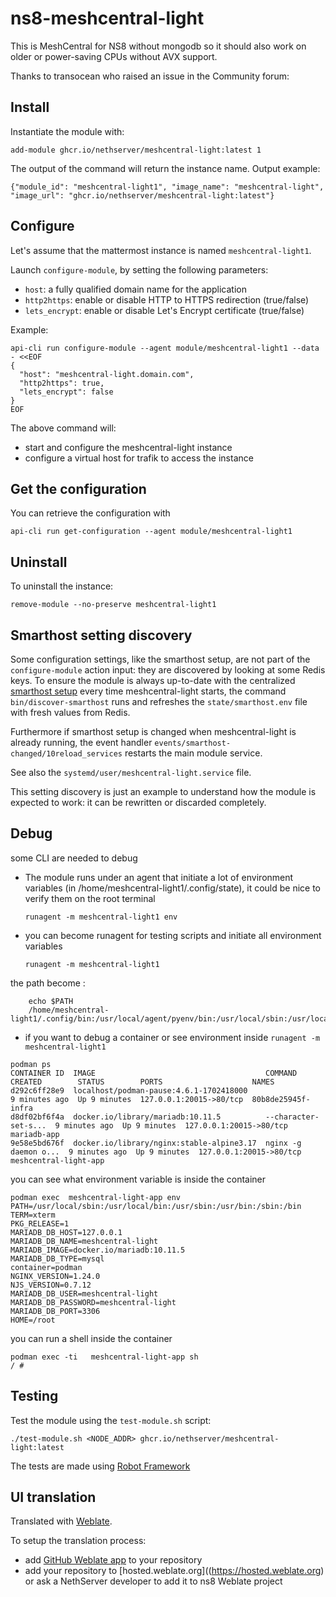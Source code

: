 # ns8-meshcentral-light

This is MeshCentral for NS8 without mongodb so it should also work on older or power-saving CPUs without AVX support.

Thanks to transocean who raised an issue in the Community forum: 

## Install

Instantiate the module with:

    add-module ghcr.io/nethserver/meshcentral-light:latest 1

The output of the command will return the instance name.
Output example:

    {"module_id": "meshcentral-light1", "image_name": "meshcentral-light", "image_url": "ghcr.io/nethserver/meshcentral-light:latest"}

## Configure

Let's assume that the mattermost instance is named `meshcentral-light1`.

Launch `configure-module`, by setting the following parameters:
- `host`: a fully qualified domain name for the application
- `http2https`: enable or disable HTTP to HTTPS redirection (true/false)
- `lets_encrypt`: enable or disable Let's Encrypt certificate (true/false)


Example:

```
api-cli run configure-module --agent module/meshcentral-light1 --data - <<EOF
{
  "host": "meshcentral-light.domain.com",
  "http2https": true,
  "lets_encrypt": false
}
EOF
```

The above command will:
- start and configure the meshcentral-light instance
- configure a virtual host for trafik to access the instance

## Get the configuration
You can retrieve the configuration with

```
api-cli run get-configuration --agent module/meshcentral-light1
```

## Uninstall

To uninstall the instance:

    remove-module --no-preserve meshcentral-light1

## Smarthost setting discovery

Some configuration settings, like the smarthost setup, are not part of the
`configure-module` action input: they are discovered by looking at some
Redis keys.  To ensure the module is always up-to-date with the
centralized [smarthost
setup](https://nethserver.github.io/ns8-core/core/smarthost/) every time
meshcentral-light starts, the command `bin/discover-smarthost` runs and refreshes
the `state/smarthost.env` file with fresh values from Redis.

Furthermore if smarthost setup is changed when meshcentral-light is already
running, the event handler `events/smarthost-changed/10reload_services`
restarts the main module service.

See also the `systemd/user/meshcentral-light.service` file.

This setting discovery is just an example to understand how the module is
expected to work: it can be rewritten or discarded completely.

## Debug

some CLI are needed to debug

- The module runs under an agent that initiate a lot of environment variables (in /home/meshcentral-light1/.config/state), it could be nice to verify them
on the root terminal

    `runagent -m meshcentral-light1 env`

- you can become runagent for testing scripts and initiate all environment variables
  
    `runagent -m meshcentral-light1`

 the path become : 
```
    echo $PATH
    /home/meshcentral-light1/.config/bin:/usr/local/agent/pyenv/bin:/usr/local/sbin:/usr/local/bin:/usr/sbin:/usr/bin:/usr/
```

- if you want to debug a container or see environment inside
 `runagent -m meshcentral-light1`
 ```
podman ps
CONTAINER ID  IMAGE                                      COMMAND               CREATED        STATUS        PORTS                    NAMES
d292c6ff28e9  localhost/podman-pause:4.6.1-1702418000                          9 minutes ago  Up 9 minutes  127.0.0.1:20015->80/tcp  80b8de25945f-infra
d8df02bf6f4a  docker.io/library/mariadb:10.11.5          --character-set-s...  9 minutes ago  Up 9 minutes  127.0.0.1:20015->80/tcp  mariadb-app
9e58e5bd676f  docker.io/library/nginx:stable-alpine3.17  nginx -g daemon o...  9 minutes ago  Up 9 minutes  127.0.0.1:20015->80/tcp  meshcentral-light-app
```

you can see what environment variable is inside the container
```
podman exec  meshcentral-light-app env
PATH=/usr/local/sbin:/usr/local/bin:/usr/sbin:/usr/bin:/sbin:/bin
TERM=xterm
PKG_RELEASE=1
MARIADB_DB_HOST=127.0.0.1
MARIADB_DB_NAME=meshcentral-light
MARIADB_IMAGE=docker.io/mariadb:10.11.5
MARIADB_DB_TYPE=mysql
container=podman
NGINX_VERSION=1.24.0
NJS_VERSION=0.7.12
MARIADB_DB_USER=meshcentral-light
MARIADB_DB_PASSWORD=meshcentral-light
MARIADB_DB_PORT=3306
HOME=/root
```

you can run a shell inside the container

```
podman exec -ti   meshcentral-light-app sh
/ # 
```
## Testing

Test the module using the `test-module.sh` script:


    ./test-module.sh <NODE_ADDR> ghcr.io/nethserver/meshcentral-light:latest

The tests are made using [Robot Framework](https://robotframework.org/)

## UI translation

Translated with [Weblate](https://hosted.weblate.org/projects/ns8/).

To setup the translation process:

- add [GitHub Weblate app](https://docs.weblate.org/en/latest/admin/continuous.html#github-setup) to your repository
- add your repository to [hosted.weblate.org]((https://hosted.weblate.org) or ask a NethServer developer to add it to ns8 Weblate project
